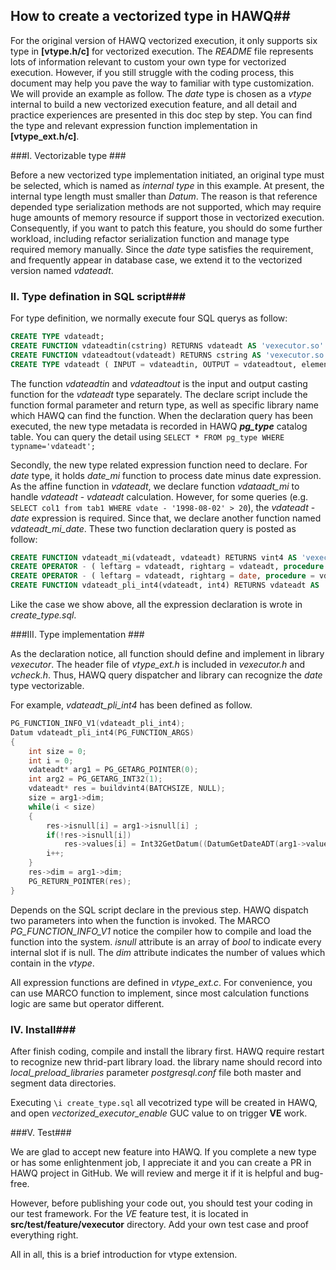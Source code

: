 ## How to create a vectorized type in HAWQ##

For the original version of HAWQ vectorized execution, it only supports six type in **[vtype.h/c]** for vectorized execution. The *README* file represents lots of information relevant to custom your own type for vectorized execution. However, if you still struggle with the coding process, this document may help you pave the way to familiar with type customization. We will provide an example as follow. The *date* type is chosen as a *vtype* internal to build a new vectorized execution feature, and all detail and practice experiences are presented in this doc step by step.  You can find the type and relevant expression function implementation in **[vtype_ext.h/c]**.

###I. Vectorizable type ###

Before a new vectorized type implementation initiated, an original type must be selected, which is named as *internal type* in this example. At present, the internal type length must smaller than *Datum*. The reason is that reference depended type serialization methods are not supported, which may require huge amounts of memory resource if support those in vectorized execution. Consequently, if you want to patch this feature, you should do some further workload, including refactor serialization function and manage type required memory manually. Since the *date* type satisfies the requirement, and frequently appear in database case, we extend it to the vectorized version named *vdateadt*.



### II. Type defination in SQL script###

For type definition, we normally execute four SQL querys as follow:

```sql
CREATE TYPE vdateadt;
CREATE FUNCTION vdateadtin(cstring) RETURNS vdateadt AS 'vexecutor.so' LANGUAGE C IMMUTABLE STRICT;
CREATE FUNCTION vdateadtout(vdateadt) RETURNS cstring AS 'vexecutor.so' LANGUAGE C IMMUTABLE STRICT;
CREATE TYPE vdateadt ( INPUT = vdateadtin, OUTPUT = vdateadtout, element = date , storage=external);
```

The function *vdateadtin* and *vdateadtout* is the input and output casting function for the *vdateadt* type separately. The declare script include the function formal parameter and return type, as well as specific library name which HAWQ can find the function. When the declaration query has been executed, the new type metadata is recorded in HAWQ ***pg_type*** catalog table.  You can query the detail using ```SELECT * FROM pg_type WHERE typname='vdateadt';```

Secondly, the new type related expression function need to declare. For *date* type, it holds  *date_mi* function to process date minus date expression. As the affine function in *vdateadt*, we declare function *vdataadt_mi* to handle *vdateadt* - *vdateadt* calculation. However, for some queries (e.g. ```SELECT col1 from tab1 WHERE vdate - '1998-08-02' > 20```), the *vdateadt* - *date* expression is required. Since that, we declare another function named *vdateadt_mi_date*. These two function declaration query is posted as follow:

```sql
CREATE FUNCTION vdateadt_mi(vdateadt, vdateadt) RETURNS vint4 AS 'vexecutor.so' LANGUAGE C IMMUTABLE STRICT;
CREATE OPERATOR - ( leftarg = vdateadt, rightarg = vdateadt, procedure = vdateadt_mi, commutator = - );
CREATE OPERATOR - ( leftarg = vdateadt, rightarg = date, procedure = vdateadt_mi_dateadt, commutator = - );
CREATE FUNCTION vdateadt_pli_int4(vdateadt, int4) RETURNS vdateadt AS 'vexecutor.so' LANGUAGE C IMMUTABLE STRICT;
```

Like the case we show above, all the expression declaration is wrote in *create_type.sql*.



###III. Type implementation  ###

As the declaration notice, all function should define and implement in library *vexecutor*. The header file of *vtype_ext.h* is included in *vexecutor.h* and *vcheck.h*. Thus, HAWQ query dispatcher and library can recognize the *date* type vectorizable.

For example, *vdateadt_pli_int4* has been defined as follow.

```c
PG_FUNCTION_INFO_V1(vdateadt_pli_int4);
Datum vdateadt_pli_int4(PG_FUNCTION_ARGS)
{
    int size = 0;
    int i = 0;
    vdateadt* arg1 = PG_GETARG_POINTER(0);
    int arg2 = PG_GETARG_INT32(1);
    vdateadt* res = buildvint4(BATCHSIZE, NULL);
    size = arg1->dim;
    while(i < size)
    {
        res->isnull[i] = arg1->isnull[i] ;
        if(!res->isnull[i])
            res->values[i] = Int32GetDatum((DatumGetDateADT(arg1->values[i])) + arg2);
        i++;
    }
    res->dim = arg1->dim;
    PG_RETURN_POINTER(res);
}
```

Depends on the SQL script declare in the previous step. HAWQ dispatch two parameters into when the function is invoked. The MARCO *PG_FUNCTION_INFO_V1* notice the compiler how to compile and load the function into the system. *isnull* attribute is an array of *bool* to indicate every internal slot if is null. The *dim* attribute indicates the number of values which contain in the *vtype*.

All expression functions are defined in *vtype_ext.c*. For convenience, you can use MARCO function to implement, since most calculation functions logic are same but operator different.

### IV. Install###

After finish coding, compile and install the library first. HAWQ require restart to recognize new thrid-part library load. the library name should record into *local_preload_libraries* parameter *postgresql.conf* file both master and segment data directories.

Executing ```\i create_type.sql``` all vecotrized type will be created in HAWQ, and open *vectorized_executor_enable* GUC value to on trigger **VE** work.

###V. Test###

We are glad to accept new feature into HAWQ. If you complete a new type or has some enlightenment job, I appreciate it and you can create a PR in HAWQ project in GitHub. We will review and merge it if it is helpful and bug-free.

However, before publishing your code out, you should test your coding in our test framework. For the *VE* feature test, it is located in **src/test/feature/vexecutor** directory. Add your own test case and proof everything right.



All in all, this is a brief introduction for vtype extension. 